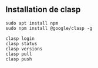 
## Installation de clasp

    sudo apt install npm
    sudo npm install @google/clasp -g

    clasp login
    clasp status
    clasp versions
    clasp pull
    clasp push